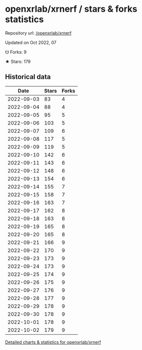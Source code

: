 # openxrlab/xrnerf / stars & forks statistics

Repository url: [/openxrlab/xrnerf](https://github.com/openxrlab/xrnerf)

Updated on Oct 2022, 07

☋ Forks: 9

★ Stars: 179

## Historical data
| Date | Stars | Forks |
|------|-------|-------|
| 2022-09-03 | 83 | 4 | 
| 2022-09-04 | 88 | 4 | 
| 2022-09-05 | 95 | 5 | 
| 2022-09-06 | 103 | 5 | 
| 2022-09-07 | 109 | 6 | 
| 2022-09-08 | 117 | 5 | 
| 2022-09-09 | 119 | 5 | 
| 2022-09-10 | 142 | 6 | 
| 2022-09-11 | 143 | 6 | 
| 2022-09-12 | 148 | 6 | 
| 2022-09-13 | 154 | 6 | 
| 2022-09-14 | 155 | 7 | 
| 2022-09-15 | 158 | 7 | 
| 2022-09-16 | 163 | 7 | 
| 2022-09-17 | 162 | 8 | 
| 2022-09-18 | 163 | 8 | 
| 2022-09-19 | 165 | 8 | 
| 2022-09-20 | 165 | 8 | 
| 2022-09-21 | 166 | 9 | 
| 2022-09-22 | 170 | 9 | 
| 2022-09-23 | 173 | 9 | 
| 2022-09-24 | 173 | 9 | 
| 2022-09-25 | 174 | 9 | 
| 2022-09-26 | 175 | 9 | 
| 2022-09-27 | 176 | 9 | 
| 2022-09-28 | 177 | 9 | 
| 2022-09-29 | 178 | 9 | 
| 2022-09-30 | 178 | 9 | 
| 2022-10-01 | 178 | 9 | 
| 2022-10-02 | 179 | 9 | 


[Detailed charts & statistics for openxrlab/xrnerf](https://reviewgithub.com/rep/openxrlab/xrnerf)
